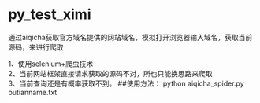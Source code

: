 # py_test_ximi
通过aiqicha获取官方域名提供的网站域名，模拟打开浏览器输入域名，获取当前源码，来进行爬取  

1、使用selenium+爬虫技术  
2、当前网站框架直接请求获取的源码不对，所也只能换思路来爬取    
3、当前查询还是有概率获取不到。
##使用方法： 
python aiqicha_spider.py butianname.txt
